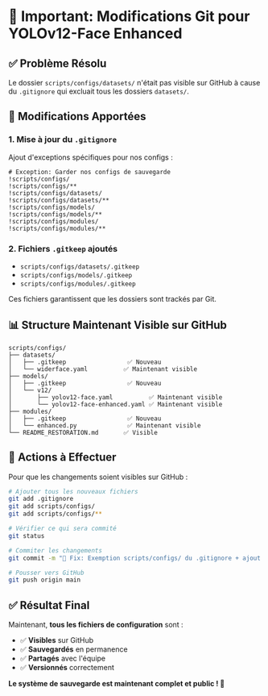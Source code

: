 # 🔧 Important: Modifications Git pour YOLOv12-Face Enhanced

## ✅ Problème Résolu

Le dossier `scripts/configs/datasets/` n'était pas visible sur GitHub à cause du `.gitignore` qui excluait tous les dossiers `datasets/`.

## 🔄 Modifications Apportées

### 1. **Mise à jour du `.gitignore`**
Ajout d'exceptions spécifiques pour nos configs :
```gitignore
# Exception: Garder nos configs de sauvegarde
!scripts/configs/
!scripts/configs/**
!scripts/configs/datasets/
!scripts/configs/datasets/**
!scripts/configs/models/
!scripts/configs/models/**
!scripts/configs/modules/
!scripts/configs/modules/**
```

### 2. **Fichiers `.gitkeep` ajoutés**
- `scripts/configs/datasets/.gitkeep`
- `scripts/configs/models/.gitkeep` 
- `scripts/configs/modules/.gitkeep`

Ces fichiers garantissent que les dossiers sont trackés par Git.

## 📊 Structure Maintenant Visible sur GitHub

```
scripts/configs/
├── datasets/
│   ├── .gitkeep                 ✅ Nouveau
│   └── widerface.yaml          ✅ Maintenant visible
├── models/
│   ├── .gitkeep                 ✅ Nouveau
│   └── v12/
│       ├── yolov12-face.yaml          ✅ Maintenant visible
│       └── yolov12-face-enhanced.yaml ✅ Maintenant visible
├── modules/
│   ├── .gitkeep                 ✅ Nouveau
│   └── enhanced.py              ✅ Maintenant visible
└── README_RESTORATION.md       ✅ Visible
```

## 🚀 Actions à Effectuer

Pour que les changements soient visibles sur GitHub :

```bash
# Ajouter tous les nouveaux fichiers
git add .gitignore
git add scripts/configs/
git add scripts/configs/**

# Vérifier ce qui sera commité
git status

# Commiter les changements
git commit -m "🔧 Fix: Exemption scripts/configs/ du .gitignore + ajout .gitkeep"

# Pousser vers GitHub
git push origin main
```

## ✅ Résultat Final

Maintenant, **tous les fichiers de configuration** sont :
- ✅ **Visibles** sur GitHub
- ✅ **Sauvegardés** en permanence
- ✅ **Partagés** avec l'équipe
- ✅ **Versionnés** correctement

**Le système de sauvegarde est maintenant complet et public ! 🎯**